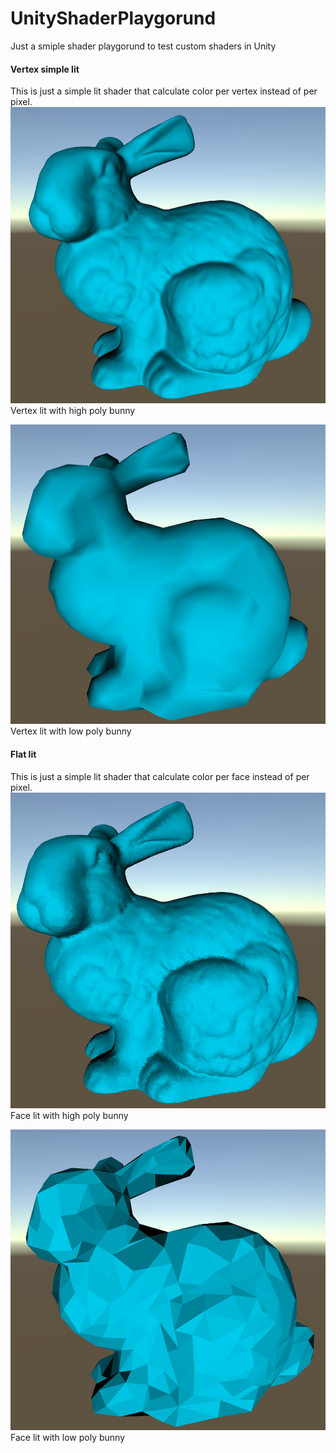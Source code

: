 # UnityShaderPlaygorund

Just a smiple shader playgorund to test custom shaders in Unity

#### Vertex simple lit
This is just a simple lit shader that calculate color per vertex instead of per pixel.
![](https://github.com/Josef212/UnityShaderPlaygorund/blob/master/Screenshots/VertexLitHighPoly.png?raw=true)
Vertex lit with high poly bunny

![](https://github.com/Josef212/UnityShaderPlaygorund/blob/master/Screenshots/VertexLitLowPoly.png?raw=true)
Vertex lit with low poly bunny

#### Flat lit
This is just a simple lit shader that calculate color per face instead of per pixel.
![](https://github.com/Josef212/UnityShaderPlaygorund/blob/master/Screenshots/FaceLitHighPoly.png?raw=true)
Face lit with high poly bunny

![](https://github.com/Josef212/UnityShaderPlaygorund/blob/master/Screenshots/FaceLitLowPoly.png?raw=true)
Face lit with low poly bunny